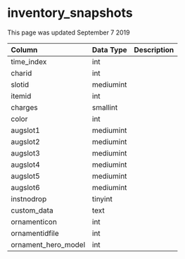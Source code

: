 # inventory\_snapshots

This page was updated September 7 2019

| Column | Data Type | Description |
| :--- | :--- | :--- |
| time\_index | int |  |
| charid | int |  |
| slotid | mediumint |  |
| itemid | int |  |
| charges | smallint |  |
| color | int |  |
| augslot1 | mediumint |  |
| augslot2 | mediumint |  |
| augslot3 | mediumint |  |
| augslot4 | mediumint |  |
| augslot5 | mediumint |  |
| augslot6 | mediumint |  |
| instnodrop | tinyint |  |
| custom\_data | text |  |
| ornamenticon | int |  |
| ornamentidfile | int |  |
| ornament\_hero\_model | int |  |

